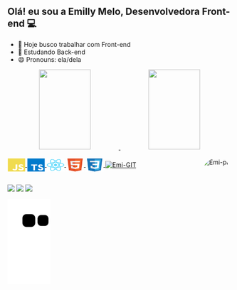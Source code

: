 ## Olá! eu sou a Emilly Melo, Desenvolvedora Front-end 💻

- 🔭 Hoje busco trabalhar com Front-end
- 🌱 Estudando Back-end 
- 😄 Pronouns: ela/dela

<div align="center">
  <a href="https://github.com/emimelo">
  <img height="180em" width="48%" src="https://github-readme-stats.vercel.app/api?username=emimelo&show_icons=true&theme=tokyonight&include_all_commits=true&count_private=true&icon_color=6488CC&title_color=CC643A&text_color=E9C6B4&"/>
  <img height="180em" width="48%" src="https://github-readme-stats.vercel.app/api/top-langs/?username=emimelo&layout=compact&langs_count=7&theme=tokyonight&title_color=E9C6B4&text_color=E9C6B4&"/>
</div>

<div style="display: inline_block"><br>
  <img align="center" alt="Emi-Js" height="30" width="40" src="https://raw.githubusercontent.com/devicons/devicon/master/icons/javascript/javascript-plain.svg">
  <img align="center" alt="Emi-Ts" height="30" width="40" src="https://raw.githubusercontent.com/devicons/devicon/master/icons/typescript/typescript-plain.svg">
  <img align="center" alt="Emi-React" height="30" width="40" src="https://raw.githubusercontent.com/devicons/devicon/master/icons/react/react-original.svg">
  <img align="center" alt="Emi-HTML" height="30" width="40" src="https://raw.githubusercontent.com/devicons/devicon/master/icons/html5/html5-original.svg">
  <img align="center" alt="Emi-CSS" height="30" width="40" src="https://raw.githubusercontent.com/devicons/devicon/master/icons/css3/css3-original.svg">
  <img align="center" alt="Emi-GIT" height="30" width="40" src="https://cdn.jsdelivr.net/gh/devicons/devicon/icons/git/git-original.svg" />  
  <img align="right" alt="Emi-pic" height="150" style="border-radius:50px;" src="https://picrew.me/shareImg/org/202210/338224_WkSCJ4t5.png">
</div>

##

<div>
  <a href="https://www.linkedin.com/in/emilly-melo/" target="_blank"><img src="https://img.shields.io/badge/-LinkedIn-%230077B5?style=for-the-badge&logo=linkedin&logoColor=white" target="_blank"></a> 
  <a href = "mailto:emillymelo3@gmail.com"><img src="https://img.shields.io/badge/Gmail-D14836?style=for-the-badge&logo=gmail&logoColor=white" target="_blank"></a>
  <a href="https://www.instagram.com/heremilly/" target="_blank"><img src="https://img.shields.io/badge/-Instagram-%23E4405F?style=for-the-badge&logo=instagram&logoColor=white" target="_blank"></a>
  
  ![Snake animation](https://github.com/emimelo/emimelo/blob/output/github-contribution-grid-snake.svg)
</div>
